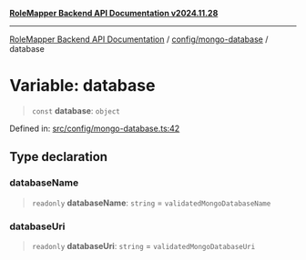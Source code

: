 [**RoleMapper Backend API Documentation v2024.11.28**](../../../README.md)

***

[RoleMapper Backend API Documentation](../../../modules.md) / [config/mongo-database](../README.md) / database

# Variable: database

> `const` **database**: `object`

Defined in: [src/config/mongo-database.ts:42](https://github.com/FlowCraft-AG/RoleMapper/blob/06e4dcac36a95931bf2da64d0f18219d502c1d38/backend/src/config/mongo-database.ts#L42)

## Type declaration

### databaseName

> `readonly` **databaseName**: `string` = `validatedMongoDatabaseName`

### databaseUri

> `readonly` **databaseUri**: `string` = `validatedMongoDatabaseUri`
